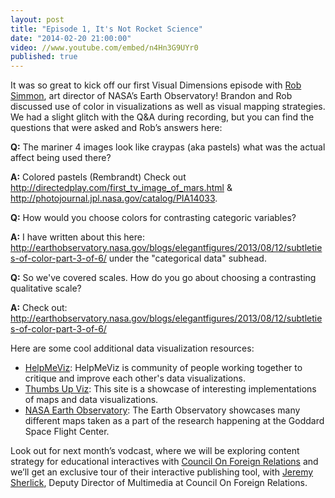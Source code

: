 ```yaml
---
layout: post
title: "Episode 1, It's Not Rocket Science"
date: "2014-02-20 21:00:00"
video: //www.youtube.com/embed/n4Hn3G9UYr0
published: true
---
```


It was so great to kick off our first Visual Dimensions episode with <a href="https://twitter.com/rsimmon">Rob Simmon</a>, art director of NASA’s Earth Observatory! Brandon and Rob discussed use of color in visualizations as well as visual mapping strategies.  We had a slight glitch with the Q&A during recording, but you can find the questions that were asked and Rob’s answers here:

**Q:** The mariner 4 images look like craypas (aka pastels) what was the actual affect being used there?

**A:** Colored pastels (Rembrandt) Check out <a href="http://directedplay.com/first_tv_image_of_mars.html">http://directedplay.com/first_tv_image_of_mars.html</a> & <a href="http://photojournal.jpl.nasa.gov/catalog/PIA14033">http://photojournal.jpl.nasa.gov/catalog/PIA14033</a>.

**Q:** How would you choose colors for contrasting categoric variables?

**A:** I have written about this here: <a href="http://earthobservatory.nasa.gov/blogs/elegantfigures/2013/08/12/subtleties-of-color-part-3-of-6/">http://earthobservatory.nasa.gov/blogs/elegantfigures/2013/08/12/subtleties-of-color-part-3-of-6/</a>
 under the "categorical data" subhead.

**Q:** So we've covered scales. How do you go about choosing a contrasting qualitative scale?

**A:** Check out: <a href="http://earthobservatory.nasa.gov/blogs/elegantfigures/2013/08/12/subtleties-of-color-part-3-of-6/">http://earthobservatory.nasa.gov/blogs/elegantfigures/2013/08/12/subtleties-of-color-part-3-of-6/</a>

Here are some cool additional data visualization resources:

- <a href="http://helpmeviz.com/">HelpMeViz</a>: HelpMeViz is community of people working together to critique and improve each other's data visualizations.
- <a href="http://thumbsupviz.com/">Thumbs Up Viz</a>: This site is a showcase of interesting implementations of maps and data visualizations.
- <a href="http://earthobservatory.nasa.gov/">NASA Earth Observatory</a>: The Earth Observatory showcases many different maps taken as a part of the research happening at the Goddard Space Flight Center.

Look out for next month’s vodcast, where we will be exploring content strategy for educational interactives with <a href="http://www.cfr.org/">Council On Foreign Relations</a> and we’ll get an exclusive tour of their interactive publishing tool, with <a href="https://twitter.com/jeremysherlick">Jeremy Sherlick</a>, Deputy Director of Multimedia at Council On Foreign Relations. 
<!--more-->